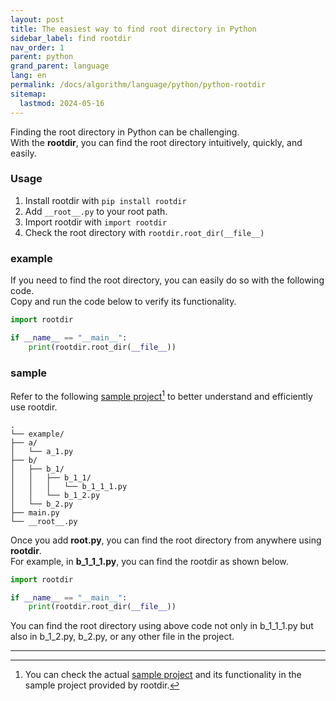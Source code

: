 ```yaml
---
layout: post
title: The easiest way to find root directory in Python
sidebar_label: find rootdir
nav_order: 1
parent: python
grand_parent: language
lang: en
permalink: /docs/algorithm/language/python/python-rootdir
sitemap:
  lastmod: 2024-05-16
---
```


Finding the root directory in Python can be challenging.  
With the **rootdir**, you can find the root directory intuitively, quickly, and easily.

### Usage

1. Install rootdir with `pip install rootdir`
2. Add `__root__.py` to your root path.
3. Import rootdir with `import rootdir`
4. Check the root directory with `rootdir.root_dir(__file__)`

### example

If you need to find the root directory, you can easily do so with the following code.  
Copy and run the code below to verify its functionality.

```python
import rootdir

if __name__ == "__main__":
    print(rootdir.root_dir(__file__))
```

### sample

Refer to the following <u>sample project</u>[^1] to better understand and efficiently use rootdir.  

```
.
└── example/
├── a/
│   └── a_1.py
├── b/
│   ├── b_1/
│   │   ├── b_1_1/
│   │   │   └── b_1_1_1.py
│   │   └── b_1_2.py
│   └── b_2.py
├── main.py
└── __root__.py
```

Once you add **__root__.py**, you can find the root directory from anywhere using **rootdir**.  
For example, in **b_1_1_1.py**, you can find the rootdir as shown below.

```python
import rootdir

if __name__ == "__main__":
    print(rootdir.root_dir(__file__))
```

You can find the root directory using above code not only in b_1_1_1.py but also in b_1_2.py, b_2.py, or any other file in the project.

---

[^1]: You can check the actual [sample project](https://github.com/meansoup/rootdir/tree/main/sample) and its functionality in the sample project provided by rootdir.
